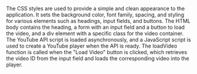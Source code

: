 The CSS styles are used to provide a simple and clean appearance to the application. It sets the background color, font family, spacing, and styling for various elements such as headings, input fields, and buttons.
The HTML body contains the heading, a form with an input field and a button to load the video, and a div element with a specific class for the video container.
The YouTube API script is loaded asynchronously, and a JavaScript script is used to create a YouTube player when the API is ready. The loadVideo function is called when the "Load Video" button is clicked, which retrieves the video ID from the input field and loads the corresponding video into the player.
